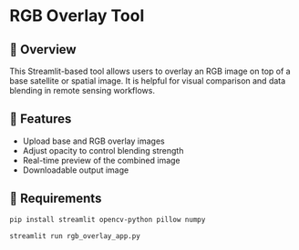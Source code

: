 # RGB Overlay Tool

## 🔹 Overview
This Streamlit-based tool allows users to overlay an RGB image on top of a base satellite or spatial image. It is helpful for visual comparison and data blending in remote sensing workflows.

## 🔹 Features
- Upload base and RGB overlay images
- Adjust opacity to control blending strength
- Real-time preview of the combined image
- Downloadable output image

## 🔹 Requirements
```bash
pip install streamlit opencv-python pillow numpy

streamlit run rgb_overlay_app.py
